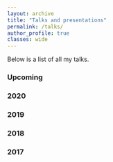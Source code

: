 ```yaml
---
layout: archive
title: "Talks and presentations"
permalink: /talks/
author_profile: true
classes: wide
---
```


Below is a list of all my talks.

### Upcoming


### 2020


### 2019


### 2018


### 2017